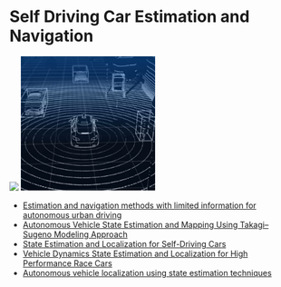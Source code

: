 # Self Driving Car Estimation and Navigation

<img src="./robotics_ee_hardware/img/se1.png" width=47%> <img src="./robotics_ee_hardware/img/se3.webp" width=47%> 

+ [Estimation and navigation methods with limited information for autonomous urban driving](https://onlinelibrary.wiley.com/doi/full/10.1002/eng2.12054)
+ [Autonomous Vehicle State Estimation and Mapping Using Takagi–Sugeno Modeling Approach](https://www.ncbi.nlm.nih.gov/pmc/articles/PMC9099810/)
+ [State Estimation and Localization for Self-Driving Cars](https://www.coursera.org/learn/state-estimation-localization-self-driving-cars)
+ [Vehicle Dynamics State Estimation and Localization for High Performance Race Cars](https://www.sciencedirect.com/science/article/pii/S2405896319303957)
+ [Autonomous vehicle localization using
state estimation techniques](https://upcommons.upc.edu/bitstream/handle/2117/333272/master-thesis-dunia-prieto.pdf?sequence=1&isAllowed=y)
